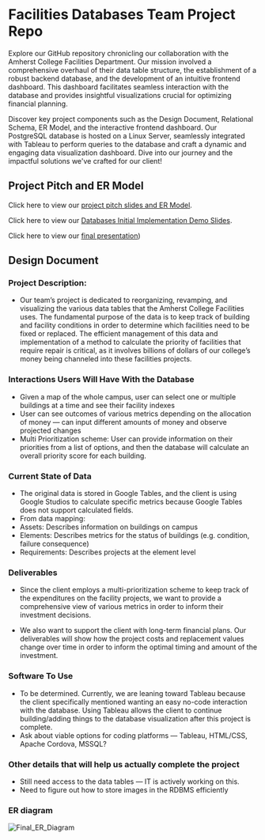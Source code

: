 
# Facilities Databases Team Project Repo
Explore our GitHub repository chronicling our collaboration with the Amherst College Facilities Department. Our mission involved a comprehensive overhaul of their data table structure, the establishment of a robust backend database, and the development of an intuitive frontend dashboard. This dashboard facilitates seamless interaction with the database and provides insightful visualizations crucial for optimizing financial planning.

Discover key project components such as the Design Document, Relational Schema, ER Model, and the interactive frontend dashboard. Our PostgreSQL database is hosted on a Linux Server, seamlessly integrated with Tableau to perform queries to the database and craft a dynamic and engaging data visualization dashboard. Dive into our journey and the impactful solutions we've crafted for our client!

## Project Pitch and ER Model

Click here to view our [project pitch slides and ER Model](https://docs.google.com/presentation/d/1uM_XFWHimjOV0EHYIpQDjH7le_znanKHSNq5ak9fCNw/edit?usp=sharing).

Click here to view our [Databases Initial Implementation Demo Slides](https://docs.google.com/presentation/d/1XreUjOO2BN4-sQKvC1YgGshVC-X9np3Vn5hc5A8KC3M/edit?usp=sharing).

Click here to view our [final presentation](https://docs.google.com/presentation/d/1xGqApQV4roMEiT7FdtBrJUmot1QlNXUo3Blfq9OOeKE/edit#slide=id.g2a55b3384d6_0_191))

## Design Document
### Project Description:
- Our team’s project is dedicated to reorganizing, revamping, and visualizing the various data tables that the Amherst College Facilities uses. The fundamental purpose of the data is to keep track of building and facility conditions in order to determine which facilities need to be fixed or replaced. The efficient management of this data and implementation of a method to calculate the priority of facilities that require repair is critical, as it involves billions of dollars of our college’s money being channeled into these facilities projects.

### Interactions Users Will Have With the Database
- Given a map of the whole campus, user can select one or multiple buildings at a time and see their facility indexes
- User can see outcomes of various metrics depending on the allocation of money — can input different amounts of money and observe projected changes   
- Multi Prioritization scheme: User can provide information on their priorities from a list of options, and then the database will calculate an overall priority score for each building.

### Current State of Data
- The original data is stored in Google Tables, and the client is using Google Studios to calculate specific metrics because Google Tables does not support calculated fields.
- From data mapping:
- Assets: Describes information on buildings on campus
- Elements: Describes metrics for the status of buildings (e.g. condition, failure consequence)
- Requirements: Describes projects at the element level

### Deliverables
- Since the client employs a multi-prioritization scheme to keep track of the expenditures on the facility projects, we want to provide a comprehensive view of various metrics in order to inform their investment decisions.
    
- We also want to support the client with long-term financial plans. Our deliverables will show how the project costs and replacement values change over time in order to inform the optimal timing and amount of the investment.
    
### Software To Use
- To be determined. Currently, we are leaning toward Tableau because the client specifically mentioned wanting an easy no-code interaction with the database. Using Tableau allows the client to continue building/adding things to the database visualization after this project is complete.
- Ask about viable options for coding platforms — Tableau, HTML/CSS, Apache Cordova, MSSQL?
    
### Other details that will help us actually complete the project
- Still need access to the data tables — IT is actively working on this.
- Need to figure out how to store images in the RDBMS efficiently
    
### ER diagram
![Final_ER_Diagram](https://github.com/Bomi-Mia-Jung/Facilities_Databases_Team_Project_Repo/assets/77511489/db78e24a-a8bc-40d1-b16b-33089a72576c)
